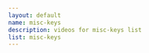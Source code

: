 ```yaml
--- 
layout: default
name: misc-keys
description: videos for misc-keys list
list: misc-keys
---
```


<div class="player">
<div id="player"><!-- "https://www.youtube.com/watch?v={{site.data.lists[page.list][0]}}" --></div>
</div>

